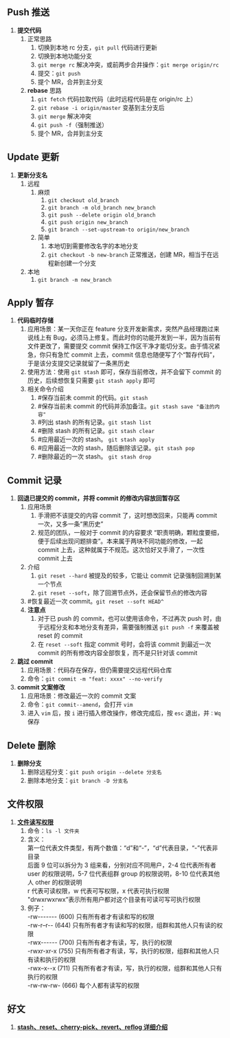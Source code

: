 ## Push 推送

1. **提交代码**
    1. 正常思路
        1. 切换到本地 rc 分支，`git pull` 代码进行更新
        2. 切换到本地功能分支
        3. `git merge rc` 解决冲突，或前两步合井操作：`git merge origin/rc`
        4. 提交：`git push`
        5. 提个 MR，合并到主分支
    2. **rebase** 思路
        1. `git fetch` 代码拉取代码（此时远程代码是在 origin/rc 上）
        2. `git rebase -i origin/master` 变基到主分支后
        3. `git merge` 解决冲突
        4. `git push -f`（强制推送）
        5. 提个 MR，合并到主分支

## Update 更新

1. **更新分支名**
    1. 远程
        1. 麻烦
            1. `git checkout old_branch`
            2. `git branch -m old_branch new_branch`
            3. `git push --delete origin old_branch`
            4. `git push origin new_branch`
            5. `git branch --set-upstream-to origin/new_branch`
        2. 简单
            1. 本地切到需要修改名字的本地分支
            2. `git checkout -b new-branch` 正常推送，创建 MR，相当于在远程新创建一个分支
    2. 本地
        1. `git branch -m new_branch`

## Apply 暂存

1. **代码临时存储**
    1. 应用场景：某一天你正在 feature 分支开发新需求，突然产品经理跑过来说线上有 Bug，必须马上修复。而此时你的功能开发到一半，因为当前有文件更改了，需要提交 commit 保持工作区干净才能切分支。由于情况紧急，你只有急忙 commit 上去，commit 信息也随便写了个“暂存代码”，于是该分支提交记录就留了一条黑历史
    2. 使用方法：使用 `git stash` 即可，保存当前修改，并不会留下 commit 的历史，后续想恢复只需要 `git stash apply` 即可
    3. 相关命令介绍
        1. #保存当前未 commit 的代码。`git stash`
        2. #保存当前未 commit 的代码并添加备注。`git stash save "备注的内容"`
        3. #列出 stash 的所有记录。`git stash list`
        4. #删除 stash 的所有记录。`git stash clear`
        5. #应用最近一次的 stash。 `git stash apply`
        6. #应用最近一次的 stash，随后删除该记录。`git stash pop`
        7. #删除最近的一次 stash。 `git stash drop`

## Commit 记录

1. **回退已提交的 commit，并将 commit 的修改内容放回暂存区**
    1. 应用场景
        1. 手滑把不该提交的内容 commit 了，这时想改回来，只能再 commit 一次，又多一条“黑历史”
        2. 规范的团队，一般对于 commit 的内容要求 “职责明确，颗粒度要细，便于后续出现问题排查”。本来属于两块不同功能的修改，一起 commit 上去，这种就属于不规范。这次恰好又手滑了，一次性 commit 上去
    2. 介绍
        1. `git reset --hard` 被提及的较多，它能让 commit 记录强制回溯到某一个节点
        2. `git reset --soft`，除了回溯节点外，还会保留节点的修改内容
    3. #恢复最近一次 commit。`git reset --soft HEAD^`
    4. **注意点**
        1. 对于已 push 的 commit，也可以使用该命令，不过再次 push 时，由于远程分支和本地分支有差异，需要强制推送 `git push -f` 来覆盖被 reset 的 commit
        2. 在 `reset --soft` 指定 commit 号时，会将该 commit 到最近一次 commit 的所有修改内容全部恢复，而不是只针对该 commit
2. **跳过 commit**
    1. 应用场景：代码存在保存，但仍需要提交远程代码仓库
    2. 命令：`git commit -m "feat: xxxx" --no-verify`
3. **commit 文案修改**
    1. 应用场景：修改最近一次的 commit 文案
    2. 命令：`git commit--amend`，会打开 `vim`
    3. 进入 `vim` 后，按 `i` 进行插入修改操作，修改完成后，按 `esc` 退出，并`：Wq` 保存

## Delete 删除

1. **删除分支**
    1. 删除远程分支：`git push origin --delete 分支名`
    2. 删除本地分支：`git branch -D 分支名`

## 文件权限

1. [**文件读写权限**](https://blog.csdn.net/Axela30W/article/details/78981749)
    1. 命令：`ls -l 文件夹`
    2. 含义：  
       第一位代表文件类型，有两个数值：“d”和“-”，“d”代表目录，“-”代表非目录  
       后面 9 位可以拆分为 3 组来看，分别对应不同用户，2-4 位代表所有者 user 的权限说明，5-7 位代表组群 group 的权限说明，8-10 位代表其他人 other 的权限说明  
       r 代表可读权限，w 代表可写权限，x 代表可执行权限  
       "drwxrwxrwx”表示所有用户都对这个目录有可读可写可执行权限
    3. 例子：  
       -rw------- (600) 只有所有者才有读和写的权限  
       -rw-r–r-- (644) 只有所有者才有读和写的权限，组群和其他人只有读的权限  
       -rwx------ (700) 只有所有者才有读，写，执行的权限  
       -rwxr-xr-x (755) 只有所有者才有读，写，执行的权限，组群和其他人只有读和执行的权限  
       -rwx–x--x (711) 只有所有者才有读，写，执行的权限，组群和其他人只有执行的权限  
       -rw-rw-rw- (666) 每个人都有读写的权限

## 好文

1. [**stash、reset、cherry-pick、revert、reflog 详细介绍**](https://mp.weixin.qq.com/s/XisZxng0gO1BSHvZXYlo4A)
